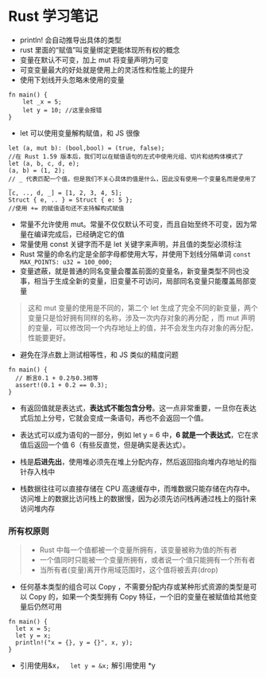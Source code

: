 # Rust 学习笔记

* println! 会自动推导出具体的类型
* rust 里面的“赋值”叫变量绑定更能体现所有权的概念
* 变量在默认不可变，加上 mut 将变量声明为可变
* 可变变量最大的好处就是使用上的灵活性和性能上的提升
* 使用下划线开头忽略未使用的变量
```
fn main() {
    let _x = 5;
    let y = 10; //这里会报错
}
```
* let 可以使用变量解构赋值，和 JS 很像
```
let (a, mut b): (bool,bool) = (true, false);
//在 Rust 1.59 版本后，我们可以在赋值语句的左式中使用元组、切片和结构体模式了
let (a, b, c, d, e);
(a, b) = (1, 2);
// _ 代表匹配一个值，但是我们不关心具体的值是什么，因此没有使用一个变量名而是使用了 _
[c, .., d, _] = [1, 2, 3, 4, 5];
Struct { e, .. } = Struct { e: 5 };
//使用 += 的赋值语句还不支持解构式赋值
```
* 常量不允许使用 mut。常量不仅仅默认不可变，而且自始至终不可变，因为常量在编译完成后，已经确定它的值
* 常量使用 const 关键字而不是 let 关键字来声明，并且值的类型必须标注
* Rust 常量的命名约定是全部字母都使用大写，并使用下划线分隔单词
`const MAX_POINTS: u32 = 100_000;
`
* 变量遮蔽，就是普通的同名变量会覆盖前面的变量名，新变量类型不同也没事，相当于生成全新的变量，旧变量不可访问，局部同名变量只能覆盖局部变量
>这和 mut 变量的使用是不同的，第二个 let 生成了完全不同的新变量，两个变量只是恰好拥有同样的名称，涉及一次内存对象的再分配 ，而 mut 声明的变量，可以修改同一个内存地址上的值，并不会发生内存对象的再分配，性能要更好。

* 避免在浮点数上测试相等性，和 JS 类似的精度问题
```
fn main() {
  // 断言0.1 + 0.2与0.3相等
  assert!(0.1 + 0.2 == 0.3);
}
```

* 有返回值就是表达式，**表达式不能包含分号**。这一点非常重要，一旦你在表达式后加上分号，它就会变成一条语句，再也不会返回一个值。
* 表达式可以成为语句的一部分，例如 let y = 6 中，**6 就是一个表达式**，它在求值后返回一个值 6（有些反直觉，但是确实是表达式）。

* 栈是**后进先出**，使用堆必须先在堆上分配内存，然后返回指向堆内存地址的指针存入栈中
* 栈数据往往可以直接存储在 CPU 高速缓存中，而堆数据只能存储在内存中。访问堆上的数据比访问栈上的数据慢，因为必须先访问栈再通过栈上的指针来访问堆内存

### 所有权原则
> * Rust 中每一个值都被一个变量所拥有，该变量被称为值的所有者
>* 一个值同时只能被一个变量所拥有，或者说一个值只能拥有一个所有者
>* 当所有者(变量)离开作用域范围时，这个值将被丢弃(drop)

* 任何基本类型的组合可以 Copy ，不需要分配内存或某种形式资源的类型是可以 Copy 的，如果一个类型拥有 Copy 特征，一个旧的变量在被赋值给其他变量后仍然可用
```
fn main() {
  let x = 5;
  let y = x;
  println!("x = {}, y = {}", x, y);
}
```
* 引用使用&x，`  let y = &x;` 解引用使用 *y

